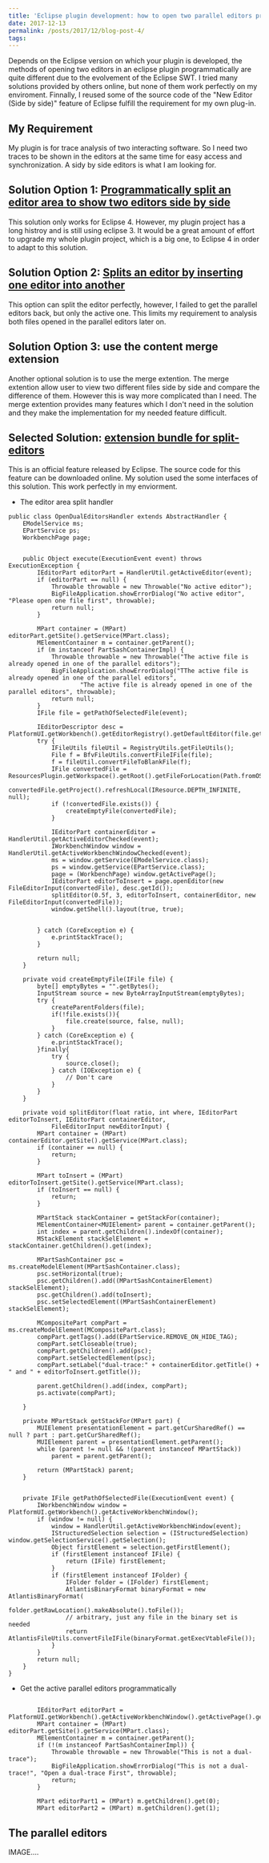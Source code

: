 ```yaml
---
title: 'Eclipse plugin development: how to open two parallel editors programmatically'
date: 2017-12-13
permalink: /posts/2017/12/blog-post-4/
tags:
---
```


Depends on the Eclipse version on which your plugin is developed, the methods of opening two editors in an eclipse plugin programmatically are quite different due to the evolvement of the Eclipse SWT. I tried many solutions provided by others online, but none of them work perfectly on my enviroment. Finnally, I reused some of the source code of the "New Editor (Side by side)" feature of Eclipse fulfill the requirement for my own plug-in.


My Requirement
------
My plugin is for trace analysis of two interacting software. So I need two traces to be shown in the editors at the same time for easy access and synchronization. A sidy by side editors is what I am looking for.

Solution Option 1: <a href="https://dzone.com/articles/programmatically-split-editor-">Programmatically split an editor area to show two editors side by side</a>
------
This solution only works for Eclipse 4. However, my plugin project has a long histroy and is still using eclipse 3. It would be a great amount of effort to upgrade my whole plugin project, which is a big one, to Eclipse 4 in order to adapt to this solution.

Solution Option 2: <a href="https://stackoverflow.com/questions/35182408/open-split-screen-editor">Splits an editor by inserting one editor into another</a>
------
This option can split the editor perfectly, however, I failed to get the parallel editors back, but only the active one. This limits my requirement to analysis both files opened in the parallel editors later on.

Solution Option 3: use the content merge extension
------
Another optional solution is to use the merge extention. The merge extention allow user to view two different files side by side and compare the difference of them. However this is way more complicated than I need. The merge extention provides many features which I don't need in the solution and they make the implementation for my needed feature difficult.

Selected Solution: <a href="https://bugs.eclipse.org/bugs/attachment.cgi?id=214947&action=edit">extension bundle for split-editors</a>
------
This is an official feature released by Eclipse. The source code for this feature can be downloaded online. My solution used the some interfaces of this solution. This work perfectly in my enviorment. 

* The editor area split handler

```
public class OpenDualEditorsHandler extends AbstractHandler {
	EModelService ms;
	EPartService ps;
	WorkbenchPage page;

	  
    public Object execute(ExecutionEvent event) throws ExecutionException {
		IEditorPart editorPart = HandlerUtil.getActiveEditor(event);
		if (editorPart == null) {
			Throwable throwable = new Throwable("No active editor");
			BigFileApplication.showErrorDialog("No active editor", "Please open one file first", throwable);
			return null;
		}

		MPart container = (MPart) editorPart.getSite().getService(MPart.class);
		MElementContainer m = container.getParent();
		if (m instanceof PartSashContainerImpl) {
			Throwable throwable = new Throwable("The active file is already opened in one of the parallel editors");
			BigFileApplication.showErrorDialog("TThe active file is already opened in one of the parallel editors",
					"The active file is already opened in one of the parallel editors", throwable);
			return null;
		}
		IFile file = getPathOfSelectedFile(event);

		IEditorDescriptor desc = PlatformUI.getWorkbench().getEditorRegistry().getDefaultEditor(file.getName());
		try {
			IFileUtils fileUtil = RegistryUtils.getFileUtils();
			File f = BfvFileUtils.convertFileIFile(file);
			f = fileUtil.convertFileToBlankFile(f);
			IFile convertedFile = ResourcesPlugin.getWorkspace().getRoot().getFileForLocation(Path.fromOSString(f.getAbsolutePath()));
			convertedFile.getProject().refreshLocal(IResource.DEPTH_INFINITE, null);
			if (!convertedFile.exists()) {
				createEmptyFile(convertedFile);
			}

			IEditorPart containerEditor = HandlerUtil.getActiveEditorChecked(event);
			IWorkbenchWindow window = HandlerUtil.getActiveWorkbenchWindowChecked(event);
			ms = window.getService(EModelService.class);
			ps = window.getService(EPartService.class);
			page = (WorkbenchPage) window.getActivePage();
			IEditorPart editorToInsert = page.openEditor(new FileEditorInput(convertedFile), desc.getId());
			splitEditor(0.5f, 3, editorToInsert, containerEditor, new FileEditorInput(convertedFile));
			window.getShell().layout(true, true);
			

		} catch (CoreException e) {
			e.printStackTrace();
		}

		return null;
	}

    private void createEmptyFile(IFile file) {
		byte[] emptyBytes = "".getBytes();
		InputStream source = new ByteArrayInputStream(emptyBytes);
		try {
			createParentFolders(file);
			if(!file.exists()){
				file.create(source, false, null);
			}
		} catch (CoreException e) {
			e.printStackTrace();
		}finally{
			try {
				source.close();
			} catch (IOException e) {
				// Don't care
			}
		}
	}

	private void splitEditor(float ratio, int where, IEditorPart editorToInsert, IEditorPart containerEditor,
			FileEditorInput newEditorInput) {
		MPart container = (MPart) containerEditor.getSite().getService(MPart.class);
		if (container == null) {
			return;
		}

		MPart toInsert = (MPart) editorToInsert.getSite().getService(MPart.class);
		if (toInsert == null) {
			return;
		}

		MPartStack stackContainer = getStackFor(container);
		MElementContainer<MUIElement> parent = container.getParent();
		int index = parent.getChildren().indexOf(container);
		MStackElement stackSelElement = stackContainer.getChildren().get(index);

		MPartSashContainer psc = ms.createModelElement(MPartSashContainer.class);
		psc.setHorizontal(true);
		psc.getChildren().add((MPartSashContainerElement) stackSelElement);
		psc.getChildren().add(toInsert);
		psc.setSelectedElement((MPartSashContainerElement) stackSelElement);

		MCompositePart compPart = ms.createModelElement(MCompositePart.class);
		compPart.getTags().add(EPartService.REMOVE_ON_HIDE_TAG);
		compPart.setCloseable(true);
		compPart.getChildren().add(psc);
		compPart.setSelectedElement(psc);
		compPart.setLabel("dual-trace:" + containerEditor.getTitle() + " and " + editorToInsert.getTitle());

		parent.getChildren().add(index, compPart);
		ps.activate(compPart);

	}

	private MPartStack getStackFor(MPart part) {
		MUIElement presentationElement = part.getCurSharedRef() == null ? part : part.getCurSharedRef();
		MUIElement parent = presentationElement.getParent();
		while (parent != null && !(parent instanceof MPartStack))
			parent = parent.getParent();

		return (MPartStack) parent;
	}


	private IFile getPathOfSelectedFile(ExecutionEvent event) {
		IWorkbenchWindow window = PlatformUI.getWorkbench().getActiveWorkbenchWindow();
		if (window != null) {
			window = HandlerUtil.getActiveWorkbenchWindow(event);
			IStructuredSelection selection = (IStructuredSelection) window.getSelectionService().getSelection();
			Object firstElement = selection.getFirstElement();
			if (firstElement instanceof IFile) {
				return (IFile) firstElement;
			}
			if (firstElement instanceof IFolder) {
				IFolder folder = (IFolder) firstElement;
				AtlantisBinaryFormat binaryFormat = new AtlantisBinaryFormat(
						folder.getRawLocation().makeAbsolute().toFile());
				// arbitrary, just any file in the binary set is needed
				return AtlantisFileUtils.convertFileIFile(binaryFormat.getExecVtableFile());
			}
		}
		return null;
	}
}
```

* Get the active parallel editors programmatically

```

        IEditorPart editorPart = PlatformUI.getWorkbench().getActiveWorkbenchWindow().getActivePage().getActiveEditor();
		MPart container = (MPart) editorPart.getSite().getService(MPart.class);
		MElementContainer m = container.getParent();
		if (!(m instanceof PartSashContainerImpl)) {
			Throwable throwable = new Throwable("This is not a dual-trace");
			BigFileApplication.showErrorDialog("This is not a dual-trace!", "Open a dual-trace First", throwable);
			return;
		}

		MPart editorPart1 = (MPart) m.getChildren().get(0);
		MPart editorPart2 = (MPart) m.getChildren().get(1);

```


The parallel editors
------
IMAGE....
